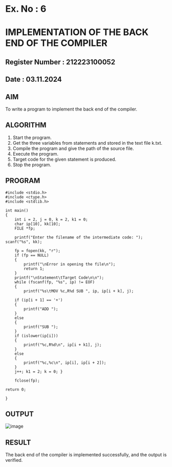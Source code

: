 # Ex. No : 6	
# IMPLEMENTATION OF THE BACK END OF THE COMPILER 
## Register Number : 212223100052
## Date : 03.11.2024

## AIM   
To write a program to implement the back end of the compiler.

## ALGORITHM
1.	Start the program.
2.	Get the three variables from statements and stored in the text file k.txt.
3.	Compile the program and give the path of the source file.
4.	Execute the program.
5.	Target code for the given statement is produced.
6.	Stop the program.

## PROGRAM

```
#include <stdio.h> 
#include <ctype.h> 
#include <stdlib.h>

int main() 
{
    int i = 2, j = 0, k = 2, k1 = 0; 
    char ip[10], kk[10]; 
    FILE *fp;

    printf("Enter the filename of the intermediate code: "); scanf("%s", kk);

    fp = fopen(kk, "r"); 
    if (fp == NULL) 
    { 
        printf("\nError in opening the file\n"); 
        return 1; 
    } 
    printf("\nStatement\tTarget Code\n\n"); 
    while (fscanf(fp, "%s", ip) != EOF) 
    { 
        printf("%s\tMOV %c,R%d SUB ", ip, ip[i + k], j);
    
    if (ip[i + 1] == '+') 
    {
        printf("ADD ");
    }
    else
    {
        printf("SUB ");
    }
    if (islower(ip[i])) 
    {
        printf("%c,R%d\n", ip[i + k1], j); 
    }
    else
    {
        printf("%c,%c\n", ip[i], ip[i + 2]);
    }
    j++; k1 = 2; k = 0; }
    
    fclose(fp);

return 0; 
    
}
```

## OUTPUT 

![image](https://github.com/user-attachments/assets/49335465-1fba-4fc3-9528-bc7bdfeb6fa3)


## RESULT
The back end of the compiler is implemented successfully, and the output is verified.
